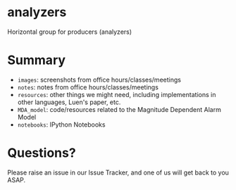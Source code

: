 analyzers
=========

Horizontal group for producers (analyzers)    

Summary
=======

* `images`: screenshots from office hours/classes/meetings
* `notes`: notes from office hours/classes/meetings
* `resources`: other things we might need, including implementations in other languages, Luen's paper, etc.
* `MDA_model`: code/resources related to the Magnitude Dependent Alarm Model
* `notebooks`: IPython Notebooks

Questions?
=======
Please raise an issue in our Issue Tracker, and one of 
us will get back to you ASAP.
